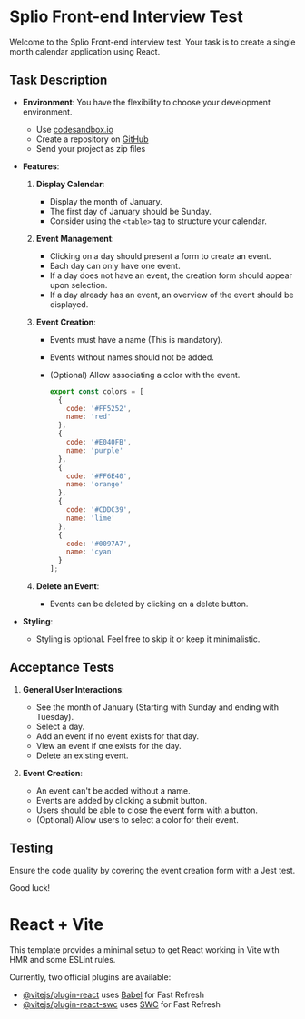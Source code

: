 # Splio Front-end Interview Test

Welcome to the Splio Front-end interview test. Your task is to create a single month calendar application using React.

## Task Description

- **Environment**: You have the flexibility to choose your development environment.
  - Use [codesandbox.io](https://codesandbox.io/)
  - Create a repository on [GitHub](https://github.com/)
  - Send your project as zip files

- **Features**:
  1. **Display Calendar**:
     - Display the month of January.
     - The first day of January should be Sunday.
     - Consider using the `<table>` tag to structure your calendar.

  2. **Event Management**:
     - Clicking on a day should present a form to create an event.
     - Each day can only have one event.
     - If a day does not have an event, the creation form should appear upon selection.
     - If a day already has an event, an overview of the event should be displayed.

  3. **Event Creation**:
     - Events must have a name (This is mandatory).
     - Events without names should not be added.
     - (Optional) Allow associating a color with the event.

       ```javascript
       export const colors = [
         {
           code: '#FF5252',
           name: 'red'
         },
         {
           code: '#E040FB',
           name: 'purple'
         },
         {
           code: '#FF6E40',
           name: 'orange'
         },
         {
           code: '#CDDC39',
           name: 'lime'
         },
         {
           code: '#0097A7',
           name: 'cyan'
         }
       ];
       ```

  4. **Delete an Event**:
     - Events can be deleted by clicking on a delete button.

- **Styling**:
  - Styling is optional. Feel free to skip it or keep it minimalistic.

## Acceptance Tests

1. **General User Interactions**:
   - See the month of January (Starting with Sunday and ending with Tuesday).
   - Select a day.
   - Add an event if no event exists for that day.
   - View an event if one exists for the day.
   - Delete an existing event.

2. **Event Creation**:
   - An event can't be added without a name.
   - Events are added by clicking a submit button.
   - Users should be able to close the event form with a button.
   - (Optional) Allow users to select a color for their event.

## Testing

Ensure the code quality by covering the event creation form with a Jest test.

Good luck!

# React + Vite

This template provides a minimal setup to get React working in Vite with HMR and some ESLint rules.

Currently, two official plugins are available:

- [@vitejs/plugin-react](https://github.com/vitejs/vite-plugin-react/blob/main/packages/plugin-react/README.md) uses [Babel](https://babeljs.io/) for Fast Refresh
- [@vitejs/plugin-react-swc](https://github.com/vitejs/vite-plugin-react-swc) uses [SWC](https://swc.rs/) for Fast Refresh
